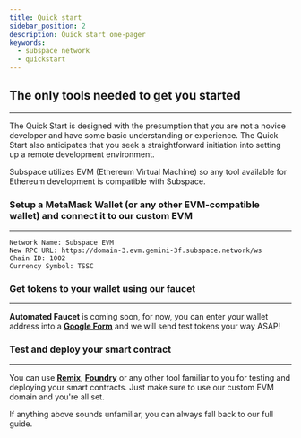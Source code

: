 ```yaml
---
title: Quick start
sidebar_position: 2
description: Quick start one-pager
keywords:
  - subspace network
  - quickstart
---
```


## The only tools needed to get you started
---
The Quick Start is designed with the presumption that you are not a novice developer and have some basic understanding or experience. The Quick Start also anticipates that you seek a straightforward initiation into setting up a remote development environment.

Subspace utilizes EVM (Ethereum Virtual Machine) so any tool available for Ethereum development is compatible with Subspace.

### Setup a MetaMask Wallet (or any other EVM-compatible wallet) and connect it to our custom EVM
---
```
Network Name: Subspace EVM
New RPC URL: https://domain-3.evm.gemini-3f.subspace.network/ws
Chain ID: 1002
Currency Symbol: TSSC
```

### Get tokens to your wallet using our faucet
---
**Automated Faucet** is coming soon, for now, you can enter your wallet address into a **[Google Form](https://forms.gle/qK7VMEFXDYzQ1u9N9)** and we will send test tokens your way ASAP!

### Test and deploy your smart contract
---
You can use **[Remix](https://remix.ethereum.org/)**, **[Foundry](https://book.getfoundry.sh/)** or any other tool familiar to you for testing and deploying your smart contracts. Just make sure to use our custom EVM domain and you're all set.

If anything above sounds unfamiliar, you can always fall back to our full guide. 